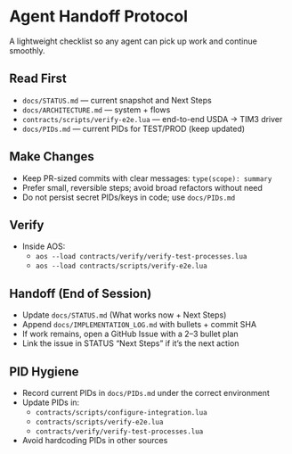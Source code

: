 # Agent Handoff Protocol

A lightweight checklist so any agent can pick up work and continue smoothly.

## Read First
- `docs/STATUS.md` — current snapshot and Next Steps
- `docs/ARCHITECTURE.md` — system + flows
- `contracts/scripts/verify-e2e.lua` — end-to-end USDA → TIM3 driver
- `docs/PIDs.md` — current PIDs for TEST/PROD (keep updated)

## Make Changes
- Keep PR-sized commits with clear messages: `type(scope): summary`
- Prefer small, reversible steps; avoid broad refactors without need
- Do not persist secret PIDs/keys in code; use `docs/PIDs.md`

## Verify
- Inside AOS:
  - `aos --load contracts/verify/verify-test-processes.lua`
  - `aos --load contracts/scripts/verify-e2e.lua`

## Handoff (End of Session)
- Update `docs/STATUS.md` (What works now + Next Steps)
- Append `docs/IMPLEMENTATION_LOG.md` with bullets + commit SHA
- If work remains, open a GitHub Issue with a 2–3 bullet plan
- Link the issue in STATUS “Next Steps” if it’s the next action

## PID Hygiene
- Record current PIDs in `docs/PIDs.md` under the correct environment
- Update PIDs in:
  - `contracts/scripts/configure-integration.lua`
  - `contracts/scripts/verify-e2e.lua`
  - `contracts/verify/verify-test-processes.lua`
- Avoid hardcoding PIDs in other sources
